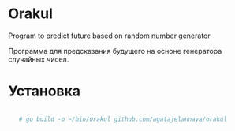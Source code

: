Orakul
=======================


Program to predict future based on random number generator

Программа для предсказания будущего на осноне генератора случайных чисел.


Установка
========================

```sh

   # go build -o ~/bin/orakul github.com/agatajelannaya/orakul

```

